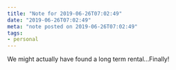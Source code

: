 ```yaml
---
title: "Note for 2019-06-26T07:02:49"
date: "2019-06-26T07:02:49"
meta: "note posted on 2019-06-26T07:02:49"
tags:
- personal
---
```

We might actually have found a long term rental...Finally!
